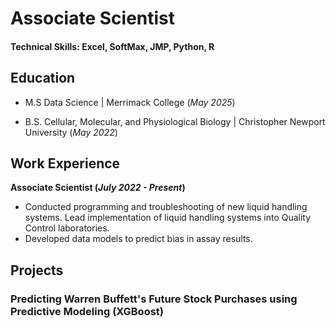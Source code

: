 # Associate Scientist

#### Technical Skills: Excel, SoftMax, JMP, Python, R

## Education
- M.S Data Science | Merrimack College (_May 2025_) 

- B.S. Cellular, Molecular, and Physiological Biology | Christopher Newport University (_May 2022_)

## Work Experience
**Associate Scientist (_July 2022 - Present_)**
- Conducted programming and troubleshooting of new liquid handling systems. Lead implementation of liquid handling systems into Quality Control laboratories.
- Developed data models to predict bias in assay results.

## Projects
### Predicting Warren Buffett's Future Stock Purchases using Predictive Modeling (XGBoost)
